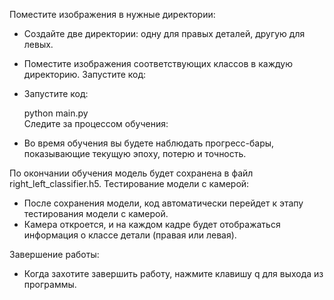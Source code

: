 
 Поместите изображения в нужные директории:
   - Создайте две директории: одну для правых деталей, другую для левых.
   - Поместите изображения соответствующих классов в каждую директорию.
Запустите код:
   - Запустите код:
    
     python main.py   
Следите за процессом обучения:
   - Во время обучения вы будете наблюдать прогресс-бары, показывающие текущую эпоху, потерю и точность.    

По окончании обучения модель будет сохранена в файл right_left_classifier.h5.
Тестирование модели с камерой:
   - После сохранения модели, код автоматически перейдет к этапу тестирования модели с камерой.
   - Камера откроется, и на каждом кадре будет отображаться информация о классе детали (правая или левая).

Завершение работы:
   - Когда захотите завершить работу, нажмите клавишу q для выхода из программы.
